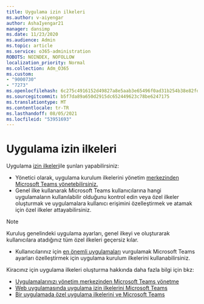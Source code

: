 ```yaml
---
title: Uygulama izin ilkeleri
ms.author: v-aiyengar
author: AshaIyengar21
manager: dansimp
ms.date: 11/23/2020
ms.audience: Admin
ms.topic: article
ms.service: o365-administration
ROBOTS: NOINDEX, NOFOLLOW
localization_priority: Normal
ms.collection: Adm_O365
ms.custom:
- "9000730"
- "7273"
ms.openlocfilehash: 6c275c4916152d49827a8e5aab3e65496f0ad31b254b38e82fdd1ad29554f7d2
ms.sourcegitcommit: b5f7da89a650d2915dc652449623c78be6247175
ms.translationtype: MT
ms.contentlocale: tr-TR
ms.lasthandoff: 08/05/2021
ms.locfileid: "53951693"
---
```

# <a name="app-permission-policies"></a>Uygulama izin ilkeleri

Uygulama [izin ilkeleri](https://docs.microsoft.com/microsoftteams/teams-app-permission-policies)ile şunları yapabilirsiniz:
- Yönetici olarak, uygulama kurulum ilkelerini yönetim [merkezinden Microsoft Teams yönetebilirsiniz.](https://admin.teams.microsoft.com/policies/app-permission)
- Genel ilke kullanarak Microsoft Teams kullanıcılarına hangi uygulamaların kullanılabilir olduğunu [](https://docs.microsoft.com/microsoftteams/teams-app-permission-policies#create-a-custom-app-permission-policy) kontrol edin veya özel ilkeler oluşturmak ve uygulamalara kullanıcı erişimini özelleştirmek ve atamak için özel ilkeler attayabilirsiniz. 
> [!NOTE]
> Kuruluş genelindeki uygulama ayarları, genel ilkeyi ve oluşturarak kullanıcılara atadığınız tüm özel ilkeleri geçersiz kılar.
- Kullanıcılarınız için [en önemli uygulamaları](https://docs.microsoft.com/microsoftteams/teams-app-setup-policies) vurgulamak Microsoft Teams ayarları özelleştirmek için uygulama kurulum ilkelerini kullanabilirsiniz. 


Kiracınız için uygulama ilkeleri oluşturma hakkında daha fazla bilgi için bkz:
- [Uygulamalarınızı yönetim merkezinden Microsoft Teams yönetme](https://docs.microsoft.com/MicrosoftTeams/manage-apps)
- [Web uygulamasında uygulama izin ilkelerini Microsoft Teams](https://docs.microsoft.com/microsoftteams/teams-app-permission-policies)
- [Bir uygulamada özel uygulama ilkelerini ve Microsoft Teams](https://docs.microsoft.com/MicrosoftTeams/teams-custom-app-policies-and-settings)

